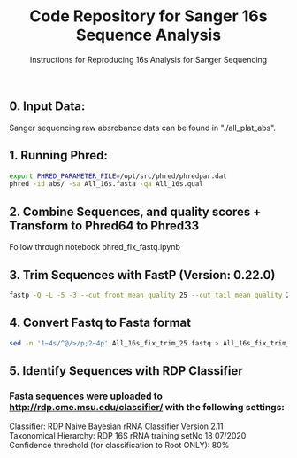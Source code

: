 <h1 align="center">Code Repository for Sanger 16s Sequence Analysis</h3>

 <p align="center">
    Instructions for Reproducing 16s Analysis for Sanger Sequencing
    <br />
   <br />
   <br />
  </p>
  

## 0. Input Data:

Sanger sequencing raw absrobance data can be found in "./all_plat_abs".

## 1. Running Phred:
```sh
export PHRED_PARAMETER_FILE=/opt/src/phred/phredpar.dat
phred -id abs/ -sa All_16s.fasta -qa All_16s.qual
```

## 2. Combine Sequences, and quality scores + Transform to Phred64 to Phred33
Follow through notebook phred_fix_fastq.ipynb

## 3. Trim Sequences with FastP (Version: 0.22.0)
```sh
fastp -Q -L -5 -3 --cut_front_mean_quality 25 --cut_tail_mean_quality 25 -i All_16s_fix.fastq -o All_16s_fix_trim_25.fastq 
```

## 4. Convert Fastq to Fasta format
```sh
sed -n '1~4s/^@/>/p;2~4p' All_16s_fix_trim_25.fastq > All_16s_fix_trim_25.fasta 
```

## 5. Identify Sequences with RDP Classifier
### Fasta sequences were uploaded to http://rdp.cme.msu.edu/classifier/ with the following settings: <br>
Classifier: RDP Naive Bayesian rRNA Classifier Version 2.11 <br>
Taxonomical Hierarchy: RDP 16S rRNA training setNo 18 07/2020 <br>
Confidence threshold (for classification to Root ONLY): 80% <br>

